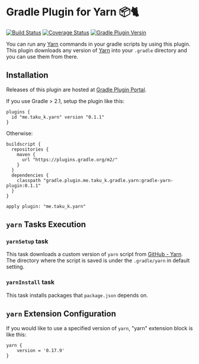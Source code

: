 # Gradle Plugin for Yarn :package::cat2:

[![Build Status](https://travis-ci.org/taku-k/gradle-yarn-plugin.svg?branch=master)](https://travis-ci.org/taku-k/gradle-yarn-plugin)
[![Coverage Status](https://coveralls.io/repos/github/taku-k/gradle-yarn-plugin/badge.svg)](https://coveralls.io/github/taku-k/gradle-yarn-plugin)
[![Gradle Plugin Versin](https://img.shields.io/badge/gradle-0.1.1-blue.svg)](https://plugins.gradle.org/plugin/me.taku_k.yarn)

You can run any [Yarn](https://yarnpkg.com) commands in your gradle scripts by using this plugin.
This plugin downloads any version of [Yarn](https://yarnpkg.com)
into your `.gradle` directory and you can use them from there.

## Installation

Releases of this plugin are hosted at [Gradle Plugin Portal](https://plugins.gradle.org/plugin/me.taku_k.yarn).

If you use Gradle > 2.1, setup the plugin like this:

```
plugins {
  id "me.taku_k.yarn" version "0.1.1"
}
```

Otherwise:

```
buildscript {
  repositories {
    maven {
      url "https://plugins.gradle.org/m2/"
    }
  }
  dependencies {
    classpath "gradle.plugin.me.taku_k.gradle.yarn:gradle-yarn-plugin:0.1.1"
  }
}

apply plugin: "me.taku_k.yarn"
```


## `yarn` Tasks Execution

### `yarnSetup` task

This task downloads a custom version of `yarn` script from
[GitHub - Yarn](https://github.com/yarnpkg/yarn/releases).
The directory where the script is saved is under the `.gradle/yarn` in default setting.

### `yarnInstall` task

This task installs packages that `package.json` depends on.

## `yarn` Extension Configuration

If you would like to use a specified version of `yarn`,
"yarn" extension block is like this:

```
yarn {
	version = '0.17.9'
}
```
